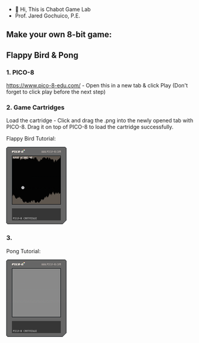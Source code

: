 - 👋 Hi, This is Chabot Game Lab
- Prof. Jared Gochuico, P.E.

## Make your own 8-bit game:

## Flappy Bird & Pong
### 1. PICO-8
https://www.pico-8-edu.com/ - Open this in a new tab & click Play (Don't forget to click play before the next step)

### 2. Game Cartridges

Load the cartridge - Click and drag the .png into the newly opened tab with PICO-8. Drag it on top of PICO-8 to load the cartridge successfully.

Flappy Bird Tutorial: 

![alt text here](https://raw.githubusercontent.com/chabotgamelab/chabotgamelab/main/my_game.p8.png)

### 3.


Pong Tutorial:

![alt text here](https://github.com/chabotgamelab/pong/blob/main/pong.p8.png?raw=true)


<!---
chabotgamelab/chabotgamelab is a ✨ special ✨ repository because its `README.md` (this file) appears on your GitHub profile.
You can click the Preview link to take a look at your changes.
--->

